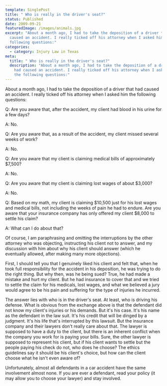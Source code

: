 ```yaml
---
template: SinglePost
title: " Who is really in the driver's seat?"
status: Published
date: 2009-09-21
featuredImage: /images/animals.jpg
excerpt: "About a month ago, I had to take the deposition of a driver that had
  caused an accident. I really ticked off his attorney when I asked him the
  following questions:"
categories:
  - category: Injury Law in Texas
meta:
  title: " Who is really in the driver's seat?"
  description: "About a month ago, I had to take the deposition of a driver that
    had caused an accident. I really ticked off his attorney when I asked him
    the following questions:"
---
```

<!--StartFragment-->

About a month ago, I had to take the deposition of a driver that had caused an accident. I really ticked off his attorney when I asked him the following questions:

Q: Are you aware that, after the accident, my client had blood in his urine for a few days?

A:  No.

Q: Are you aware that, as a result of the accident, my client missed several weeks of work?

A: No.

Q: Are you aware that my client is claiming medical bills of approximately $7,500?

A: No.

Q: Are you aware that my client is claiming lost wages of about $3,000?

A: No.

Q: Based on my math, my client is claiming $10,500 just for his lost wages and medical bills, not including the weeks of pain he had to endure. Are you aware that your insurance company has only offered my client $8,000 to settle his claim?

A: What can I do about that?

Of course, I am paraphrasing and omitting the interruptions by the other attorney who was objecting, instructing his client not to answer, and my discussion with him about why his client should answer (which he eventually allowed, after making many more objections).

First, I should tell you that I genuinely liked his client and felt that, when he took full responsibility for the accident in his deposition, he was trying to do the right thing. But why then, was he being sued? True, he had made a mistake and hurt my client. But he had insurance to cover that and we tried to settle the claim for his medicals, lost wages, and what we believed a jury would agree to be his pain and suffering for the type of injuries he incurred.

The answer lies with who is in the driver's seat. At least, who is driving his defense. What is obvious from the exchange above is that the defendant did not know my client's injuries or his demands. But it's his case. It's his name as the defendant in the law suit. It's his credit that will be dinged by a judgment. It's his life that's interrupted by this lawsuit. But the insurance company and their lawyers don't really care about that. The lawyer is supposed to have a duty to the client, but there is an inherent conflict when the company you work for is paying your bills. Sure, the other lawyer is supposed to represent his client, but if his client wants to settle but the people paying his check do not, who does he choose? The ethics guidelines say it should be his client's choice, but how can the client choose what he isn't even aware of?

Unfortunately, almost all defendants in a car accident have the same involvement almost none. If you are ever a defendant, read your policy (it may allow you to choose your lawyer) and stay involved.

<!--EndFragment-->